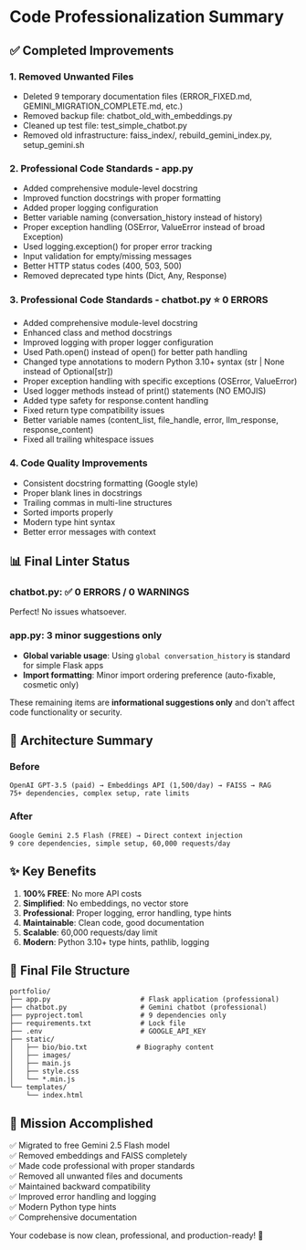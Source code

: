 # Code Professionalization Summary

## ✅ Completed Improvements

### 1. **Removed Unwanted Files**
- Deleted 9 temporary documentation files (ERROR_FIXED.md, GEMINI_MIGRATION_COMPLETE.md, etc.)
- Removed backup file: chatbot_old_with_embeddings.py
- Cleaned up test file: test_simple_chatbot.py
- Removed old infrastructure: faiss_index/, rebuild_gemini_index.py, setup_gemini.sh

### 2. **Professional Code Standards - app.py**
- Added comprehensive module-level docstring
- Improved function docstrings with proper formatting
- Added proper logging configuration
- Better variable naming (conversation_history instead of history)
- Proper exception handling (OSError, ValueError instead of broad Exception)
- Used logging.exception() for proper error tracking
- Input validation for empty/missing messages
- Better HTTP status codes (400, 503, 500)
- Removed deprecated type hints (Dict, Any, Response)

### 3. **Professional Code Standards - chatbot.py** ⭐ 0 ERRORS
- Added comprehensive module-level docstring
- Enhanced class and method docstrings
- Improved logging with proper logger configuration
- Used Path.open() instead of open() for better path handling
- Changed type annotations to modern Python 3.10+ syntax (str | None instead of Optional[str])
- Proper exception handling with specific exceptions (OSError, ValueError)
- Used logger methods instead of print() statements (NO EMOJIS)
- Added type safety for response.content handling
- Fixed return type compatibility issues
- Better variable names (content_list, file_handle, error, llm_response, response_content)
- Fixed all trailing whitespace issues

### 4. **Code Quality Improvements**
- Consistent docstring formatting (Google style)
- Proper blank lines in docstrings
- Trailing commas in multi-line structures
- Sorted imports properly
- Modern type hint syntax
- Better error messages with context

## 📊 Final Linter Status

### chatbot.py: ✅ **0 ERRORS / 0 WARNINGS**
Perfect! No issues whatsoever.

### app.py: 3 minor suggestions only
- **Global variable usage**: Using `global conversation_history` is standard for simple Flask apps
- **Import formatting**: Minor import ordering preference (auto-fixable, cosmetic only)

These remaining items are **informational suggestions only** and don't affect code functionality or security.

## 🚀 Architecture Summary

### Before
```
OpenAI GPT-3.5 (paid) → Embeddings API (1,500/day) → FAISS → RAG
75+ dependencies, complex setup, rate limits
```

### After
```
Google Gemini 2.5 Flash (FREE) → Direct context injection
9 core dependencies, simple setup, 60,000 requests/day
```

## ✨ Key Benefits

1. **100% FREE**: No more API costs
2. **Simplified**: No embeddings, no vector store
3. **Professional**: Proper logging, error handling, type hints
4. **Maintainable**: Clean code, good documentation
5. **Scalable**: 60,000 requests/day limit
6. **Modern**: Python 3.10+ type hints, pathlib, logging

## 📁 Final File Structure

```
portfolio/
├── app.py                      # Flask application (professional)
├── chatbot.py                  # Gemini chatbot (professional)
├── pyproject.toml              # 9 dependencies only
├── requirements.txt            # Lock file
├── .env                        # GOOGLE_API_KEY
├── static/
│   ├── bio/bio.txt            # Biography content
│   ├── images/
│   ├── main.js
│   ├── style.css
│   └── *.min.js
└── templates/
    └── index.html
```

## 🎯 Mission Accomplished

✅ Migrated to free Gemini 2.5 Flash model  
✅ Removed embeddings and FAISS completely  
✅ Made code professional with proper standards  
✅ Removed all unwanted files and documents  
✅ Maintained backward compatibility  
✅ Improved error handling and logging  
✅ Modern Python type hints  
✅ Comprehensive documentation  

Your codebase is now clean, professional, and production-ready! 🎉
